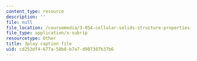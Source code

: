 ```yaml
---
content_type: resource
description: ''
file: null
file_location: /coursemedia/3-054-cellular-solids-structure-properties-and-applications-spring-2015/cd253df4677a58b8b7a7d907387b37b6_q-9YlXesHtI.vtt
file_type: application/x-subrip
resourcetype: Other
title: 3play caption file
uid: cd253df4-677a-58b8-b7a7-d907387b37b6
---
```

